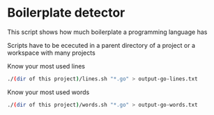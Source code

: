 # Boilerplate detector

This script shows how much boilerplate a programming language has 

Scripts have to be ececuted in a parent directory of a project or a workspace with many projects

Know your most used lines
```bash
./(dir of this project)/lines.sh "*.go" > output-go-lines.txt
```

Know your most used words
```bash
./(dir of this project)/words.sh "*.go" > output-go-words.txt
```
